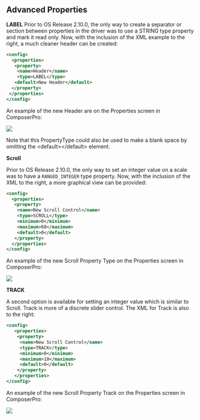 ## Advanced Properties

**LABEL**
Prior to OS Release 2.10.0, the only way to create a separator or section between properties in the driver was to use a STRING type property and mark it read only. Now, with the inclusion of the XML example to the right, a much cleaner header can be created:

```xml
<config>
  <properties>
   <property>
    <name>Header</name>
    <type>LABEL</type>
   <default>New Header</default>
  </property>
 </properties>
</config>
```

An example of the new Header are on the Properties screen in ComposerPro:

<img src="images/15_3-01.png"/>


Note that this PropertyType could also be used to make a blank space by omitting the \<default\>\</default\> element.



**Scroll**

Prior to OS Release 2.10.0, the only way to set an integer value on a scale was to have a `RANGED_INTEGER` type property. Now, with the inclusion of the XML to the right, a more graphical view can be provided:

```xml
<config>
  <properties>
   <property>
    <name>New Scroll Control</name>
    <type>SCROLL</type>
    <minimum>0</minimum>
    <maximum>60</maximum>
    <default>0</default>
   </property>
  </properties>
</config>
```

An example of the new Scroll Property Type on the Properties screen in ComposerPro:

<img src="images/15_3-02.png"/>


**TRACK**

A second option is available for setting an integer value which is similar to Scroll. Track is more of a discrete slider control. The XML for Track is also to the right:

```xml
<config>
   <properties>
    <property>
     <name>New Scroll Control</name>
     <type>TRACK</type>
     <minimum>0</minimum>
     <maximum>10</maximum>
     <default>0</default>
    </property>
   </properties>
</config>
```

An example of the new Scroll Property Track on the Properties screen in ComposerPro:

<img src="images/15_3-03.png"/>


